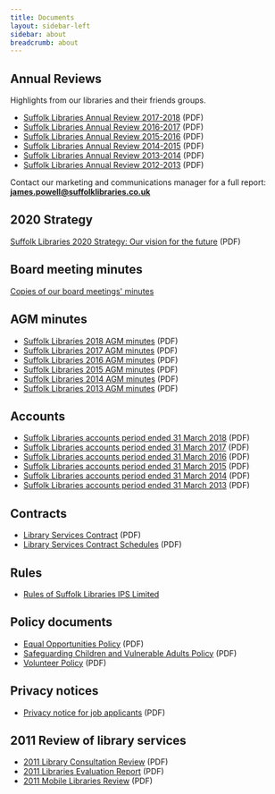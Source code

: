 ```yaml
---
title: Documents
layout: sidebar-left
sidebar: about
breadcrumb: about
---
```

## Annual Reviews

Highlights from our libraries and their friends groups.

* [Suffolk Libraries Annual Review 2017-2018](/assets/pdf/suffolk-libraries-annual-review-2017-2018.pdf) (PDF)
* [Suffolk Libraries Annual Review 2016-2017](/assets/pdf/suffolk-libraries-annual-review-2016-2017.pdf) (PDF)
* [Suffolk Libraries Annual Review 2015-2016](/assets/pdf/suffolk-libraries-annual-review-2015-2016.pdf) (PDF)
* [Suffolk Libraries Annual Review 2014-2015](/assets/pdf/suffolk-libraries-annual-review-2014-2015.pdf) (PDF)
* [Suffolk Libraries Annual Review 2013-2014](/assets/pdf/suffolk-libraries-annual-review-2013-2014.pdf) (PDF)
* [Suffolk Libraries Annual Review 2012-2013](/assets/pdf/suffolk-libraries-annual-review-2012-2013.pdf) (PDF)

Contact our marketing and communications manager for a full report: **james.powell@suffolklibraries.co.uk**

## 2020 Strategy

[Suffolk Libraries 2020 Strategy: Our vision for the future](/assets/pdf/suffolk-libraries-2020-strategy-our-vision-for-the-future.pdf) (PDF)

## Board meeting minutes

[Copies of our board meetings' minutes](/about/documents/board-meeting-minutes)

## AGM minutes

* [Suffolk Libraries 2018 AGM minutes](/assets/pdf/suffolk-libraries-agm-minutes-2018.pdf) (PDF)
* [Suffolk Libraries 2017 AGM minutes](/assets/pdf/suffolk-libraries-agm-minutes-2017.pdf) (PDF)
* [Suffolk Libraries 2016 AGM minutes](/assets/pdf/suffolk-libraries-agm-minutes-2016.pdf) (PDF)
* [Suffolk Libraries 2015 AGM minutes](/assets/pdf/suffolk-libraries-agm-minutes-2015.pdf) (PDF)
* [Suffolk Libraries 2014 AGM minutes](/assets/pdf/suffolk-libraries-agm-minutes-2014.pdf) (PDF)
* [Suffolk Libraries 2013 AGM minutes](/assets/pdf/suffolk-libraries-agm-minutes-2013.pdf) (PDF)

## Accounts

* [Suffolk Libraries accounts period ended 31 March 2018](/assets/pdf/suffolk-libraries-accounts-period-ended-31-march-2018.pdf) (PDF)
* [Suffolk Libraries accounts period ended 31 March 2017](/assets/pdf/suffolk-libraries-accounts-period-ended-31-march-2017.pdf) (PDF)
* [Suffolk Libraries accounts period ended 31 March 2016](/assets/pdf/suffolk-libraries-accounts-period-ended-31-march-2016.pdf) (PDF)
* [Suffolk Libraries accounts period ended 31 March 2015](/assets/pdf/suffolk-libraries-accounts-period-ended-31-march-2015.pdf) (PDF)
* [Suffolk Libraries accounts period ended 31 March 2014](/assets/pdf/suffolk-libraries-accounts-period-ended-31-march-2014.pdf) (PDF)
* [Suffolk Libraries accounts period ended 31 March 2013](/assets/pdf/suffolk-libraries-accounts-period-ended-31-march-2013.pdf) (PDF)

## Contracts

* [Library Services Contract](/assets/pdf/library-services-contract-public-version.pdf) (PDF)
* [Library Services Contract Schedules](/assets/pdf/library-services-contract-schedules-public-version.pdf) (PDF)

## Rules

* [Rules of Suffolk Libraries IPS Limited](/assets/pdf/suffolk-libraries-rules-2018.pdf)

## Policy documents

* [Equal Opportunities Policy](/assets/pdf/equal-opportunities-policy.pdf) (PDF)
* [Safeguarding Children and Vulnerable Adults Policy](/assets/pdf/safeguarding-policy-jul-2018.pdf) (PDF)
* [Volunteer Policy](/assets/pdf/volunteer-policy.pdf) (PDF)

## Privacy notices

* [Privacy notice for job applicants](/assets/pdf/privacy-notice-for-job-applicants.pdf) (PDF)

## 2011 Review of library services

* [2011 Library Consultation Review](/assets/pdf/2011-library-consultation-review.pdf) (PDF)
* [2011 Libraries Evaluation Report](/assets/pdf/2011-libraries-evaluation-report.pdf) (PDF)
* [2011 Mobile Libraries Review](/assets/pdf/2011-mobile-libraries-review.pdf) (PDF)
